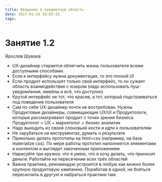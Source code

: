```yaml
---
title: Введение в предметную область
date: 2017-01-24 16:03:33
tags: 
---
```


# Занятие 1.2
*Ярослав Шуваев*

* UX-дизайнер старается облегчить жизнь пользователя всеми доступными способами. 
* Если к интерфейсу нужна документация, то это плохой UI
* Если продукт использует только свой интерфейс, то он сужает область взаимодействия с юзером (надо использовать пуш-уведомления, имейлы и всё, что доступно)
* Крутой интерфейс не тот, что красив, а тот, который подстраиваться под поведение пользователя
* Сам по себе UX-дизайнер почти не востребован. Нужны Продуктовые дизайнеры, совмещающие UX/UI и Продуктологи, которые рассматривают продукт с точки зрения бизнеса. Продуктолог = UX + маркетолог + бизнес аналитик
* Надо выходить из своей слоновьей кости и идти к пользователям
* Не зарубаться на инструментах, думать о результате
* Прикольно делать прототипы на html+css (например, на базе materialize css). По мере работы прототип наполняется элементами и контентом и выглядит закоченным приложением
* Нарисуйте три кружка: что я умею, что я хочу делать, что приносит деньги. Работайте на пересечении всех трёх областей
* Важна практика, рекомендую устроится в любую как можно более крупную продуктовую кампанию. Поработав в одной, не бояться перескочить в другую и набраться практики там.


